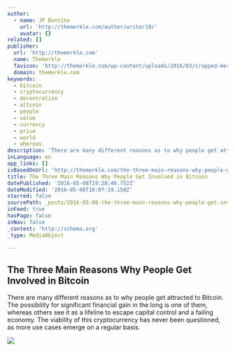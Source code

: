 ```yaml
---
author:
  - name: JP Buntinx
    url: 'http://themerkle.com/author/writer10/'
    avatar: {}
related: []
publisher:
  url: 'http://themerkle.com'
  name: Themerkle
  favicon: 'http://themerkle.com/wp-content/uploads/2016/03/cropped-merkle-white-1-192x192.png'
  domain: themerkle.com
keywords:
  - bitcoin
  - cryptocurrency
  - decentralize
  - altcoin
  - people
  - value
  - currency
  - price
  - world
  - whereas
description: 'There are many different reasons as to why people get attracted to Bitcoin. The possibility for significant financial gain in the long is one of them, whereas others see it as a lifeline to escape capital control and a failing economy. The viability of this cryptocurrency has never been questioned, as more use cases emerge on a regular basis.'
inLanguage: en
app_links: []
isBasedOnUrl: 'http://themerkle.com/the-three-main-reasons-why-people-get-involved-in-bitcoin/'
title: The Three Main Reasons Why People Get Involved in Bitcoin
datePublished: '2016-05-08T19:28:46.752Z'
dateModified: '2016-05-08T18:07:19.150Z'
starred: false
sourcePath: _posts/2016-05-08-the-three-main-reasons-why-people-get-involved-in-bitcoin.md
inFeed: true
hasPage: false
inNav: false
_context: 'http://schema.org'
_type: MediaObject

---
```

<article style=""><h1>The Three Main Reasons Why People Get Involved in Bitcoin</h1><p>There are many different reasons as to why people get attracted to Bitcoin. The possibility for significant financial gain in the long is one of them, whereas others see it as a lifeline to escape capital control and a failing economy. The viability of this cryptocurrency has never been questioned, as more use cases emerge on a regular basis.</p><img src="http://themerkle.com/wp-content/uploads/2016/05/shutterstock_235298380-1.jpg" /></article>
